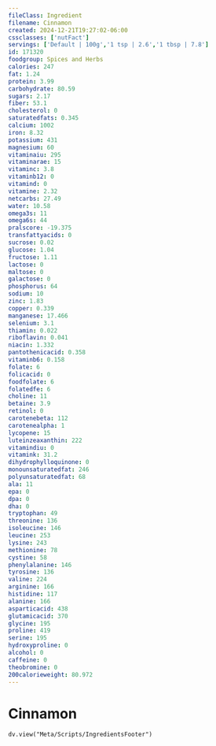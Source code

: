 ```yaml
---
fileClass: Ingredient
filename: Cinnamon
created: 2024-12-21T19:27:02-06:00
cssclasses: ['nutFact']
servings: ['Default | 100g','1 tsp | 2.6','1 tbsp | 7.8']
id: 171320
foodgroup: Spices and Herbs
calories: 247
fat: 1.24
protein: 3.99
carbohydrate: 80.59
sugars: 2.17
fiber: 53.1
cholesterol: 0
saturatedfats: 0.345
calcium: 1002
iron: 8.32
potassium: 431
magnesium: 60
vitaminaiu: 295
vitaminarae: 15
vitaminc: 3.8
vitaminb12: 0
vitamind: 0
vitamine: 2.32
netcarbs: 27.49
water: 10.58
omega3s: 11
omega6s: 44
pralscore: -19.375
transfattyacids: 0
sucrose: 0.02
glucose: 1.04
fructose: 1.11
lactose: 0
maltose: 0
galactose: 0
phosphorus: 64
sodium: 10
zinc: 1.83
copper: 0.339
manganese: 17.466
selenium: 3.1
thiamin: 0.022
riboflavin: 0.041
niacin: 1.332
pantothenicacid: 0.358
vitaminb6: 0.158
folate: 6
folicacid: 0
foodfolate: 6
folatedfe: 6
choline: 11
betaine: 3.9
retinol: 0
carotenebeta: 112
carotenealpha: 1
lycopene: 15
luteinzeaxanthin: 222
vitamindiu: 0
vitamink: 31.2
dihydrophylloquinone: 0
monounsaturatedfat: 246
polyunsaturatedfat: 68
ala: 11
epa: 0
dpa: 0
dha: 0
tryptophan: 49
threonine: 136
isoleucine: 146
leucine: 253
lysine: 243
methionine: 78
cystine: 58
phenylalanine: 146
tyrosine: 136
valine: 224
arginine: 166
histidine: 117
alanine: 166
asparticacid: 438
glutamicacid: 370
glycine: 195
proline: 419
serine: 195
hydroxyproline: 0
alcohol: 0
caffeine: 0
theobromine: 0
200calorieweight: 80.972
---
```


# Cinnamon

```dataviewjs
dv.view("Meta/Scripts/IngredientsFooter")
```